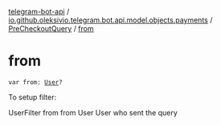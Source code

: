 [telegram-bot-api](../../index.md) / [io.github.oleksivio.telegram.bot.api.model.objects.payments](../index.md) / [PreCheckoutQuery](index.md) / [from](./from.md)

# from

`var from: `[`User`](../../io.github.oleksivio.telegram.bot.api.model.objects.std/-user/index.md)`?`

To setup filter:

UserFilter from from User User who sent the query

